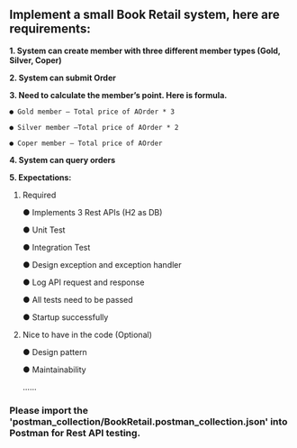 ## Implement a small Book Retail system, here are requirements:

**1. System can create member with three different member types (Gold, Silver, Coper)**

**2. System can submit Order**

**3. Need to calculate the member’s point. Here is formula.**

    ● Gold member – Total price of AOrder * 3

    ● Silver member –Total price of AOrder * 2

    ● Coper member – Total price of AOrder


**4. System can query orders**


**5. Expectations:**

1. Required
   
    ● Implements 3 Rest APIs (H2 as DB)

    ● Unit Test

    ● Integration Test

    ● Design exception and exception handler

    ● Log API request and response
    
    ● All tests need to be passed
        
    ● Startup successfully


2. Nice to have in the code (Optional)
   
    ● Design pattern

    ● Maintainability
    
    ……

### Please import the 'postman_collection/BookRetail.postman_collection.json' into Postman for Rest API testing.

